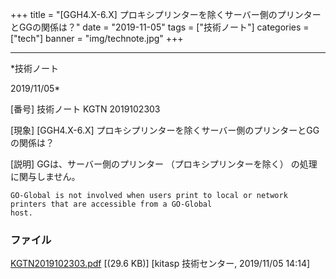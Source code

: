 ﻿+++
title = "[GGH4.X-6.X] プロキシプリンターを除くサーバー側のプリンターとGGの関係は？"
date = "2019-11-05"
tags = ["技術ノート"]
categories = ["tech"]
banner = "img/technote.jpg"
+++

-----------------------------------------------------------------------------------------------------------------------------

*技術ノート

2019/11/05*


[番号]
技術ノート KGTN 2019102303

[現象]
[GGH4.X-6.X]
プロキシプリンターを除くサーバー側のプリンターとGGの関係は？

[説明]
GGは、サーバー側のプリンター （プロキシプリンターを除く）
の処理に関与しません。

    GO-Global is not involved when users print to local or network printers that are accessible from a GO-Global
    host.


### ファイル

 
 


[KGTN2019102303.pdf](http://techreport.kitasp.net/attachments/download/4410/KGTN2019102303.pdf)
 [(29.6 KB)] [kitasp 技術センター, 2019/11/05
14:14]


 


 

